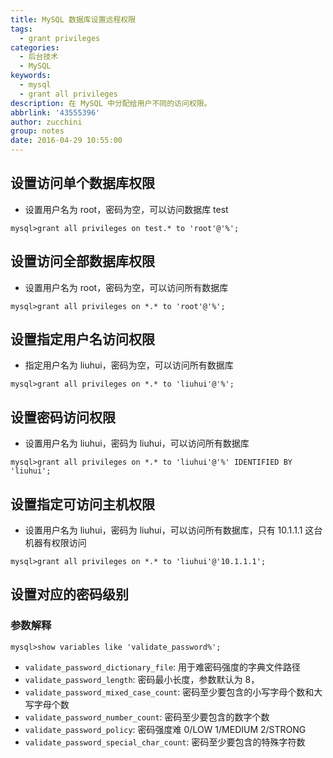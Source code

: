 ```yaml
---
title: MySQL 数据库设置远程权限
tags:
  - grant privileges
categories:
  - 后台技术
  - MySQL
keywords:
  - mysql
  - grant all privileges
description: 在 MySQL 中分配给用户不同的访问权限。
abbrlink: '43555396'
author: zucchini
group: notes
date: 2016-04-29 10:55:00
---
```


## 设置访问单个数据库权限 

-   设置用户名为 root，密码为空，可以访问数据库 test

```shell
mysql>grant all privileges on test.* to 'root'@'%';
```

## 设置访问全部数据库权限 

-   设置用户名为 root，密码为空，可以访问所有数据库

```shell
mysql>grant all privileges on *.* to 'root'@'%';
```

## 设置指定用户名访问权限 

-   指定用户名为 liuhui，密码为空，可以访问所有数据库

```shell
mysql>grant all privileges on *.* to 'liuhui'@'%';
```

## 设置密码访问权限 

-  设置用户名为 liuhui，密码为 liuhui，可以访问所有数据库

```shell
mysql>grant all privileges on *.* to 'liuhui'@'%' IDENTIFIED BY 'liuhui';
```

## 设置指定可访问主机权限 

-   设置用户名为 liuhui，密码为 liuhui，可以访问所有数据库，只有 10.1.1.1 这台机器有权限访问

```shell
mysql>grant all privileges on *.* to 'liuhui'@'10.1.1.1';
```

## 设置对应的密码级别 

###   参数解释

```shell
mysql>show variables like 'validate_password%';
```

-   `validate_password_dictionary_file`: 用于难密码强度的字典文件路径
-   `validate_password_length`: 密码最小长度，参数默认为 8，
-   `validate_password_mixed_case_count`: 密码至少要包含的小写字母个数和大写字母个数
-   `validate_password_number_count`: 密码至少要包含的数字个数
-   `validate_password_policy`: 密码强度难 0/LOW 1/MEDIUM 2/STRONG
-   `validate_password_special_char_count`: 密码至少要包含的特殊字符数


